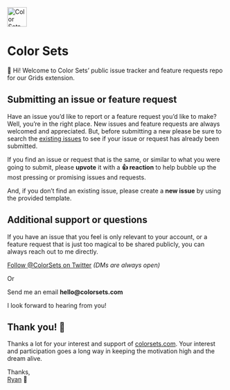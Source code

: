 <img src="https://colorsets.com/images/colorsets-logo.png" width="45" alt="Color Sets" />

# Color Sets

👋 Hi! Welcome to Color Sets’ public issue tracker and feature requests repo for our Grids extension.


## Submitting an issue or feature request

Have an issue you’d like to report or a feature request you’d like to make? Well,
you’re in the right place. New issues and feature requests are always welcomed
and appreciated. But, before submitting a new please be sure to search the
[existing issues](https://github.com/colorsets/Grids-Extension/issues) to
see if your issue or request has already been submitted.

If you find an issue or request that is the same, or similar to what you were
going to submit, please __upvote__ it with a __:+1: reaction__ to help bubble up
the most pressing or promising issues and requests.

And, if you don’t find an existing issue, please create a __new issue__ by using
the provided template.


## Additional support or questions

If you have an issue that you feel is only relevant to your account, or a feature
request that is just too magical to be shared publicly, you can always reach out
to me directly.

[Follow @ColorSets on Twitter](https://twitter.com/colorsets) _(DMs are always open)_

Or

Send me an email __hello@colorsets.com__

I look forward to hearing from you!


## Thank you! 🙏

Thanks a lot for your interest and support of [colorsets.com](https://colorsets.com).
Your interest and participation goes a long way in keeping the motivation high
and the dream alive.

Thanks,<br />
[Ryan](https://github.com/ryanhefner) 🤙

